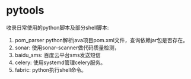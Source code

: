 # pytools
收录日常使用的python脚本及部分shell脚本:
1. pom_parser  python解析java项目pom.xml文件，查询依赖jar包是否存在。
2. sonar: 使用sonar-scanner做代码质量检测，
3. baidu_sms: 百度云平台sms发送短信
4. celery: 使用systemd管理celery服务。
5. fabric: python执行shell命令。
